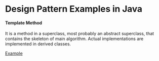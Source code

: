 # Design Pattern Examples in Java

#### Template Method
It is a method in  a superclass, most probably an abstract superclass, that contains the skeleton of main algorithm. Actual implementations are implemented in derived classes.

[Example](src/main/java/org/livecodingturkey/designpatterns/templatemethod)